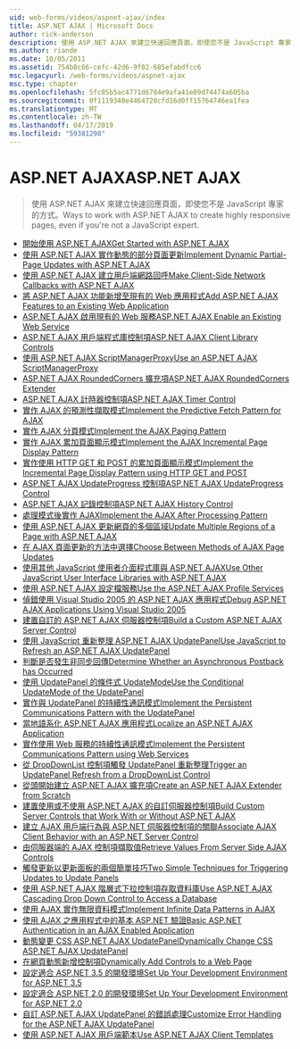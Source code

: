 ```yaml
---
uid: web-forms/videos/aspnet-ajax/index
title: ASP.NET AJAX | Microsoft Docs
author: rick-anderson
description: 使用 ASP.NET AJAX 來建立快速回應頁面，即使您不是 JavaScript 專家的方式。
ms.author: riande
ms.date: 10/05/2011
ms.assetid: 754b8c66-cefc-42d6-9f02-685efabdfcc6
msc.legacyurl: /web-forms/videos/aspnet-ajax
msc.type: chapter
ms.openlocfilehash: 5fc85b5ac4771d6784e9afa41e09d74474a605ba
ms.sourcegitcommit: 0f1119340e4464720cfd16d0ff15764746ea1fea
ms.translationtype: MT
ms.contentlocale: zh-TW
ms.lasthandoff: 04/17/2019
ms.locfileid: "59381298"
---
```

# <a name="aspnet-ajax"></a><span data-ttu-id="1ed22-103">ASP.NET AJAX</span><span class="sxs-lookup"><span data-stu-id="1ed22-103">ASP.NET AJAX</span></span>

> <span data-ttu-id="1ed22-104">使用 ASP.NET AJAX 來建立快速回應頁面，即使您不是 JavaScript 專家的方式。</span><span class="sxs-lookup"><span data-stu-id="1ed22-104">Ways to work with ASP.NET AJAX to create highly responsive pages, even if you're not a JavaScript expert.</span></span>


- [<span data-ttu-id="1ed22-105">開始使用 ASP.NET AJAX</span><span class="sxs-lookup"><span data-stu-id="1ed22-105">Get Started with ASP.NET AJAX</span></span>](how-do-i-get-started-with-aspnet-ajax.md)
- [<span data-ttu-id="1ed22-106">使用 ASP.NET AJAX 實作動態的部分頁面更新</span><span class="sxs-lookup"><span data-stu-id="1ed22-106">Implement Dynamic Partial-Page Updates with ASP.NET AJAX</span></span>](how-do-i-implement-dynamic-partial-page-updates-with-aspnet-ajax.md)
- [<span data-ttu-id="1ed22-107">使用 ASP.NET AJAX 建立用戶端網路回呼</span><span class="sxs-lookup"><span data-stu-id="1ed22-107">Make Client-Side Network Callbacks with ASP.NET AJAX</span></span>](how-do-i-make-client-side-network-callbacks-with-aspnet-ajax.md)
- [<span data-ttu-id="1ed22-108">將 ASP.NET AJAX 功能新增至現有的 Web 應用程式</span><span class="sxs-lookup"><span data-stu-id="1ed22-108">Add ASP.NET AJAX Features to an Existing Web Application</span></span>](how-do-i-add-aspnet-ajax-features-to-an-existing-web-application.md)
- [<span data-ttu-id="1ed22-109">ASP.NET AJAX 啟用現有的 Web 服務</span><span class="sxs-lookup"><span data-stu-id="1ed22-109">ASP.NET AJAX Enable an Existing Web Service</span></span>](how-do-i-aspnet-ajax-enable-an-existing-web-service.md)
- [<span data-ttu-id="1ed22-110">ASP.NET AJAX 用戶端程式庫控制項</span><span class="sxs-lookup"><span data-stu-id="1ed22-110">ASP.NET AJAX Client Library Controls</span></span>](how-do-i-use-the-aspnet-ajax-client-library-controls.md)
- [<span data-ttu-id="1ed22-111">使用 ASP.NET AJAX ScriptManagerProxy</span><span class="sxs-lookup"><span data-stu-id="1ed22-111">Use an ASP.NET AJAX ScriptManagerProxy</span></span>](how-do-i-use-an-aspnet-ajax-scriptmanagerproxy.md)
- [<span data-ttu-id="1ed22-112">ASP.NET AJAX RoundedCorners 擴充項</span><span class="sxs-lookup"><span data-stu-id="1ed22-112">ASP.NET AJAX RoundedCorners Extender</span></span>](how-do-i-use-the-aspnet-ajax-roundedcorners-extender.md)
- [<span data-ttu-id="1ed22-113">ASP.NET AJAX 計時器控制項</span><span class="sxs-lookup"><span data-stu-id="1ed22-113">ASP.NET AJAX Timer Control</span></span>](how-do-i-use-the-aspnet-ajax-timer-control.md)
- [<span data-ttu-id="1ed22-114">實作 AJAX 的預測性擷取模式</span><span class="sxs-lookup"><span data-stu-id="1ed22-114">Implement the Predictive Fetch Pattern for AJAX</span></span>](how-do-i-implement-the-predictive-fetch-pattern-for-ajax.md)
- [<span data-ttu-id="1ed22-115">實作 AJAX 分頁模式</span><span class="sxs-lookup"><span data-stu-id="1ed22-115">Implement the AJAX Paging Pattern</span></span>](how-do-i-implement-the-ajax-paging-pattern.md)
- [<span data-ttu-id="1ed22-116">實作 AJAX 累加頁面顯示模式</span><span class="sxs-lookup"><span data-stu-id="1ed22-116">Implement the AJAX Incremental Page Display Pattern</span></span>](how-do-i-implement-the-ajax-incremental-page-display-pattern.md)
- [<span data-ttu-id="1ed22-117">實作使用 HTTP GET 和 POST 的累加頁面顯示模式</span><span class="sxs-lookup"><span data-stu-id="1ed22-117">Implement the Incremental Page Display Pattern using HTTP GET and POST</span></span>](how-do-i-implement-the-incremental-page-display-pattern-using-http-get-and-post.md)
- [<span data-ttu-id="1ed22-118">ASP.NET AJAX UpdateProgress 控制項</span><span class="sxs-lookup"><span data-stu-id="1ed22-118">ASP.NET AJAX UpdateProgress Control</span></span>](how-do-i-use-the-aspnet-ajax-updateprogress-control.md)
- [<span data-ttu-id="1ed22-119">ASP.NET AJAX 記錄控制項</span><span class="sxs-lookup"><span data-stu-id="1ed22-119">ASP.NET AJAX History Control</span></span>](how-do-i-use-the-aspnet-ajax-history-control.md)
- [<span data-ttu-id="1ed22-120">處理模式後實作 AJAX</span><span class="sxs-lookup"><span data-stu-id="1ed22-120">Implement the AJAX After Processing Pattern</span></span>](how-do-i-implement-the-ajax-after-processing-pattern.md)
- [<span data-ttu-id="1ed22-121">使用 ASP.NET AJAX 更新網頁的多個區域</span><span class="sxs-lookup"><span data-stu-id="1ed22-121">Update Multiple Regions of a Page with ASP.NET AJAX</span></span>](how-do-i-update-multiple-regions-of-a-page-with-aspnet-ajax.md)
- [<span data-ttu-id="1ed22-122">在 AJAX 頁面更新的方法中選擇</span><span class="sxs-lookup"><span data-stu-id="1ed22-122">Choose Between Methods of AJAX Page Updates</span></span>](how-do-i-choose-between-methods-of-ajax-page-updates.md)
- [<span data-ttu-id="1ed22-123">使用其他 JavaScript 使用者介面程式庫與 ASP.NET AJAX</span><span class="sxs-lookup"><span data-stu-id="1ed22-123">Use Other JavaScript User Interface Libraries with ASP.NET AJAX</span></span>](how-do-i-use-other-javascript-user-interface-libraries-with-aspnet-ajax.md)
- [<span data-ttu-id="1ed22-124">使用 ASP.NET AJAX 設定檔服務</span><span class="sxs-lookup"><span data-stu-id="1ed22-124">Use the ASP.NET AJAX Profile Services</span></span>](how-do-i-use-the-aspnet-ajax-profile-services.md)
- [<span data-ttu-id="1ed22-125">偵錯使用 Visual Studio 2005 的 ASP.NET AJAX 應用程式</span><span class="sxs-lookup"><span data-stu-id="1ed22-125">Debug ASP.NET AJAX Applications Using Visual Studio 2005</span></span>](how-do-i-debug-aspnet-ajax-applications-using-visual-studio-2005.md)
- [<span data-ttu-id="1ed22-126">建置自訂的 ASP.NET AJAX 伺服器控制項</span><span class="sxs-lookup"><span data-stu-id="1ed22-126">Build a Custom ASP.NET AJAX Server Control</span></span>](how-do-i-build-a-custom-aspnet-ajax-server-control.md)
- [<span data-ttu-id="1ed22-127">使用 JavaScript 重新整理 ASP.NET AJAX UpdatePanel</span><span class="sxs-lookup"><span data-stu-id="1ed22-127">Use JavaScript to Refresh an ASP.NET AJAX UpdatePanel</span></span>](how-do-i-use-javascript-to-refresh-an-aspnet-ajax-updatepanel.md)
- [<span data-ttu-id="1ed22-128">判斷是否發生非同步回傳</span><span class="sxs-lookup"><span data-stu-id="1ed22-128">Determine Whether an Asynchronous Postback has Occurred</span></span>](how-do-i-determine-whether-an-asynchronous-postback-has-occurred.md)
- [<span data-ttu-id="1ed22-129">使用 UpdatePanel 的條件式 UpdateMode</span><span class="sxs-lookup"><span data-stu-id="1ed22-129">Use the Conditional UpdateMode of the UpdatePanel</span></span>](how-do-i-use-the-conditional-updatemode-of-the-updatepanel.md)
- [<span data-ttu-id="1ed22-130">實作與 UpdatePanel 的持續性通訊模式</span><span class="sxs-lookup"><span data-stu-id="1ed22-130">Implement the Persistent Communications Pattern with the UpdatePanel</span></span>](how-do-i-implement-the-persistent-communications-pattern-with-the-updatepanel.md)
- [<span data-ttu-id="1ed22-131">當地語系化 ASP.NET AJAX 應用程式</span><span class="sxs-lookup"><span data-stu-id="1ed22-131">Localize an ASP.NET AJAX Application</span></span>](how-do-i-localize-an-aspnet-ajax-application.md)
- [<span data-ttu-id="1ed22-132">實作使用 Web 服務的持續性通訊模式</span><span class="sxs-lookup"><span data-stu-id="1ed22-132">Implement the Persistent Communications Pattern using Web Services</span></span>](how-do-i-implement-the-persistent-communications-pattern-using-web-services.md)
- [<span data-ttu-id="1ed22-133">從 DropDownList 控制項觸發 UpdatePanel 重新整理</span><span class="sxs-lookup"><span data-stu-id="1ed22-133">Trigger an UpdatePanel Refresh from a DropDownList Control</span></span>](how-do-i-trigger-an-updatepanel-refresh-from-a-dropdownlist-control.md)
- [<span data-ttu-id="1ed22-134">從頭開始建立 ASP.NET AJAX 擴充項</span><span class="sxs-lookup"><span data-stu-id="1ed22-134">Create an ASP.NET AJAX Extender from Scratch</span></span>](how-do-i-create-an-aspnet-ajax-extender-from-scratch.md)
- [<span data-ttu-id="1ed22-135">建置使用或不使用 ASP.NET AJAX 的自訂伺服器控制項</span><span class="sxs-lookup"><span data-stu-id="1ed22-135">Build Custom Server Controls that Work With or Without ASP.NET AJAX</span></span>](how-do-i-build-custom-server-controls-that-work-with-or-without-aspnet-ajax.md)
- [<span data-ttu-id="1ed22-136">建立 AJAX 用戶端行為與 ASP.NET 伺服器控制項的關聯</span><span class="sxs-lookup"><span data-stu-id="1ed22-136">Associate AJAX Client Behavior with an ASP.NET Server Control</span></span>](how-do-i-associate-ajax-client-behavior-with-an-aspnet-server-control.md)
- [<span data-ttu-id="1ed22-137">由伺服器端的 AJAX 控制項擷取值</span><span class="sxs-lookup"><span data-stu-id="1ed22-137">Retrieve Values From Server Side AJAX Controls</span></span>](how-do-i-retrieve-values-from-server-side-ajax-controls.md)
- [<span data-ttu-id="1ed22-138">觸發更新以更新面板的兩個簡單技巧</span><span class="sxs-lookup"><span data-stu-id="1ed22-138">Two Simple Techniques for Triggering Updates to Update Panels</span></span>](two-simple-techniques-for-triggering-updates-to-update-panels.md)
- [<span data-ttu-id="1ed22-139">使用 ASP.NET AJAX 階層式下拉控制項存取資料庫</span><span class="sxs-lookup"><span data-stu-id="1ed22-139">Use ASP.NET AJAX Cascading Drop Down Control to Access a Database</span></span>](use-aspnet-ajax-cascading-drop-down-control-to-access-a-database.md)
- [<span data-ttu-id="1ed22-140">使用 AJAX 實作無限資料模式</span><span class="sxs-lookup"><span data-stu-id="1ed22-140">Implement Infinite Data Patterns in AJAX</span></span>](implement-infinite-data-patterns-in-ajax.md)
- [<span data-ttu-id="1ed22-141">使用 AJAX 之應用程式中的基本 ASP.NET 驗證</span><span class="sxs-lookup"><span data-stu-id="1ed22-141">Basic ASP.NET Authentication in an AJAX Enabled Application</span></span>](basic-aspnet-authentication-in-an-ajax-enabled-application.md)
- [<span data-ttu-id="1ed22-142">動態變更 CSS ASP.NET AJAX UpdatePanel</span><span class="sxs-lookup"><span data-stu-id="1ed22-142">Dynamically Change CSS ASP.NET AJAX UpdatePanel</span></span>](how-to-dynamically-change-css-using-the-aspnet-ajax-updatepanel.md)
- [<span data-ttu-id="1ed22-143">在網頁動態新增控制項</span><span class="sxs-lookup"><span data-stu-id="1ed22-143">Dynamically Add Controls to a Web Page</span></span>](how-to-dynamically-add-controls-to-a-web-page.md)
- [<span data-ttu-id="1ed22-144">設定適合 ASP.NET 3.5 的開發環境</span><span class="sxs-lookup"><span data-stu-id="1ed22-144">Set Up Your Development Environment for ASP.NET 3.5</span></span>](set-up-your-development-environment-for-aspnet-35.md)
- [<span data-ttu-id="1ed22-145">設定適合 ASP.NET 2.0 的開發環境</span><span class="sxs-lookup"><span data-stu-id="1ed22-145">Set Up Your Development Environment for ASP.NET 2.0</span></span>](set-up-your-development-environment-for-aspnet-20.md)
- [<span data-ttu-id="1ed22-146">自訂 ASP.NET AJAX UpdatePanel 的錯誤處理</span><span class="sxs-lookup"><span data-stu-id="1ed22-146">Customize Error Handling for the ASP.NET AJAX UpdatePanel</span></span>](how-do-i-customize-error-handling-for-the-aspnet-ajax-updatepanel.md)
- [<span data-ttu-id="1ed22-147">使用 ASP.NET AJAX 用戶端範本</span><span class="sxs-lookup"><span data-stu-id="1ed22-147">Use ASP.NET AJAX Client Templates</span></span>](how-do-i-use-aspnet-ajax-client-templates.md)
